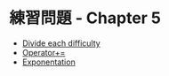 # 練習問題 - Chapter 5

- [Divide each difficulty](divide-each-difficulty)
- [Operator+=](plus-equal)
- [Exponentation](exponentation)